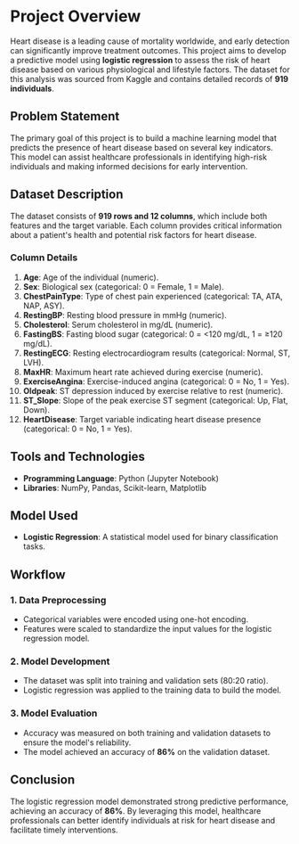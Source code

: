 # **Project Overview**

Heart disease is a leading cause of mortality worldwide, and early detection can significantly improve treatment outcomes. This project aims to develop a predictive model using **logistic regression** to assess the risk of heart disease based on various physiological and lifestyle factors. The dataset for this analysis was sourced from Kaggle and contains detailed records of **919 individuals**.

## **Problem Statement**

The primary goal of this project is to build a machine learning model that predicts the presence of heart disease based on several key indicators. This model can assist healthcare professionals in identifying high-risk individuals and making informed decisions for early intervention.

## **Dataset Description**

The dataset consists of **919 rows and 12 columns**, which include both features and the target variable. Each column provides critical information about a patient's health and potential risk factors for heart disease.

### **Column Details**
1. **Age**: Age of the individual (numeric).  
2. **Sex**: Biological sex (categorical: 0 = Female, 1 = Male).  
3. **ChestPainType**: Type of chest pain experienced (categorical: TA, ATA, NAP, ASY).  
4. **RestingBP**: Resting blood pressure in mmHg (numeric).  
5. **Cholesterol**: Serum cholesterol in mg/dL (numeric).  
6. **FastingBS**: Fasting blood sugar (categorical: 0 = <120 mg/dL, 1 = ≥120 mg/dL).  
7. **RestingECG**: Resting electrocardiogram results (categorical: Normal, ST, LVH).  
8. **MaxHR**: Maximum heart rate achieved during exercise (numeric).  
9. **ExerciseAngina**: Exercise-induced angina (categorical: 0 = No, 1 = Yes).  
10. **Oldpeak**: ST depression induced by exercise relative to rest (numeric).  
11. **ST_Slope**: Slope of the peak exercise ST segment (categorical: Up, Flat, Down).  
12. **HeartDisease**: Target variable indicating heart disease presence (categorical: 0 = No, 1 = Yes).  

## **Tools and Technologies**

- **Programming Language**: Python (Jupyter Notebook)  
- **Libraries**: NumPy, Pandas, Scikit-learn, Matplotlib 

## **Model Used**

- **Logistic Regression**: A statistical model used for binary classification tasks.

## **Workflow**

### 1. **Data Preprocessing**
   - Categorical variables were encoded using one-hot encoding.
   - Features were scaled to standardize the input values for the logistic regression model.

### 2. **Model Development**
   - The dataset was split into training and validation sets (80:20 ratio).
   - Logistic regression was applied to the training data to build the model.

### 3. **Model Evaluation**
   - Accuracy was measured on both training and validation datasets to ensure the model's reliability.
   - The model achieved an accuracy of **86%** on the validation dataset.

## **Conclusion**

The logistic regression model demonstrated strong predictive performance, achieving an accuracy of **86%**. By leveraging this model, healthcare professionals can better identify individuals at risk for heart disease and facilitate timely interventions.
